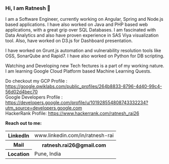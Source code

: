 ### Hi, I am Ratnesh 👋

I am a Software Engineer, currently working on Angular, Spring and Node.js based applications. I have also worked on Java and PHP based web applications, with a great grip over SQL Databases. I am fascinated with Data Analytics and also have proven experience in SAS Viya visualization tool. Also, have worked on D3.js for Dashboard presentation.

I have worked on Grunt.js automation and vulnerability resolution tools like OSS, SonarQube and Rapid7. I have also worked on Python for DB scripting.

Watching and Developing new Tech fectures is a part of my working nature. I am learning Google Cloud Platform based Machine Learning Quests.

Do checkout my GCP Profile : https://google.qwiklabs.com/public_profiles/264b8833-8796-4d40-99c4-56d02d4bec70
<br>Google Developers Profile : https://developers.google.com/profile/u/101928554808743332234?utm_source=developers.google.com
<br>HackerRank Profile: https://www.hackerrank.com/ratnesh_rai26
<!--
**RatneshR/RatneshR** is a ✨ _special_ ✨ repository because its `README.md` (this file) appears on your GitHub profile.

Here are some ideas to get you started:

- 🔭 I’m currently working on ...
- 🌱 I’m currently learning ...
- 👯 I’m looking to collaborate on ...
- 🤔 I’m looking for help with ...
- 💬 Ask me about ...
- 📫 How to reach me: ...
- 😄 Pronouns: ...
- ⚡ Fun fact: ...
-->
<strong>Reach out to me:</strong>
<table>  
    <tr>
        <th>Linkedln</th>
        <td>www.linkedin.com/in/ratnesh-rai</td>
    </tr>
    <tr>
        <th>Mail</th>        
        <th>ratnesh.rai26@gmail.com</th>
    </tr>
    <tr>
        <th>Location</th>
        <td>Pune, India</td>
    </tr>
</table>
